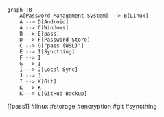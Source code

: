 ```mermaid
graph TB
    A[Password Management System] --> B[Linux]
    A --> D[Android]
    A --> C[Windows]
    B --> E[pass]
    D --> F[Password Store]
    C --> G["pass (WSL)"]
    E --> I[Syncthing]
    F --> I
    G --> I
    I --> J[Local Sync]
	J --> J
    I --> K[Git]
    K --> K
    K --> L[GitHub Backup]
```
[[pass]]
#linux #storage #encryption #git #syncthing 